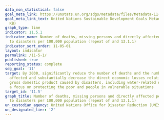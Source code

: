 ```yaml
---
data_non_statistical: false
goal_meta_link: https://unstats.un.org/sdgs/metadata/files/Metadata-11-05-01.pdf
goal_meta_link_text: United Nations Sustainable Development Goals Metadata (PDF 224
  KB)
graph_type: line
indicator: 11.5.1
indicator_name: Number of deaths, missing persons and directly affected persons attributed
  to disasters per 100,000 population (repeat of and 13.1.1)
indicator_sort_order: 11-05-01
layout: indicator
permalink: /11-5-1/
published: true
reporting_status: complete
sdg_goal: '11'
target: By 2030, significantly reduce the number of deaths and the number of people
  affected and substantially decrease the direct economic losses relative to global
  gross domestic product caused by disasters, including water-related disasters, with
  a focus on protecting the poor and people in vulnerable situations
target_id: '11.5'
graph_title: Number of deaths, missing persons and directly affected persons attributed
  to disasters per 100,000 population (repeat of and 13.1.1)
un_custodian_agency: United Nations Office for Disaster Reduction (UNISDR)
un_designated_tier: '2'
---
```

